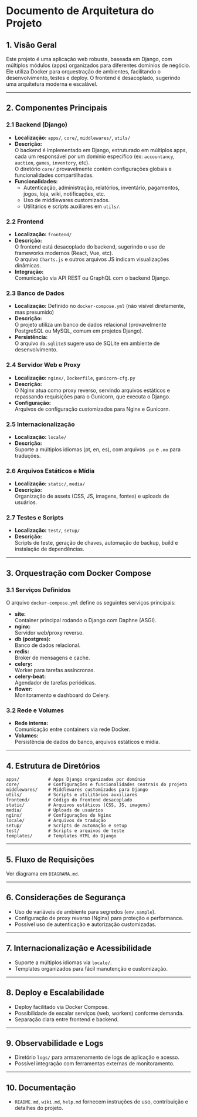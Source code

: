 # Documento de Arquitetura do Projeto

## 1. Visão Geral

Este projeto é uma aplicação web robusta, baseada em Django, com múltiplos módulos (apps) organizados para diferentes domínios de negócio. Ele utiliza Docker para orquestração de ambientes, facilitando o desenvolvimento, testes e deploy. O frontend é desacoplado, sugerindo uma arquitetura moderna e escalável.

---

## 2. Componentes Principais

### 2.1 Backend (Django)
- **Localização:** `apps/`, `core/`, `middlewares/`, `utils/`
- **Descrição:**  
  O backend é implementado em Django, estruturado em múltiplos apps, cada um responsável por um domínio específico (ex: `accountancy`, `auction`, `games`, `inventory`, etc).  
  O diretório `core/` provavelmente contém configurações globais e funcionalidades compartilhadas.
- **Funcionalidades:**  
  - Autenticação, administração, relatórios, inventário, pagamentos, jogos, loja, wiki, notificações, etc.
  - Uso de middlewares customizados.
  - Utilitários e scripts auxiliares em `utils/`.

### 2.2 Frontend
- **Localização:** `frontend/`
- **Descrição:**  
  O frontend está desacoplado do backend, sugerindo o uso de frameworks modernos (React, Vue, etc).  
  O arquivo `Charts.js` e outros arquivos JS indicam visualizações dinâmicas.
- **Integração:**  
  Comunicação via API REST ou GraphQL com o backend Django.

### 2.3 Banco de Dados
- **Localização:** Definido no `docker-compose.yml` (não visível diretamente, mas presumido)
- **Descrição:**  
  O projeto utiliza um banco de dados relacional (provavelmente PostgreSQL ou MySQL, comum em projetos Django).
- **Persistência:**  
  O arquivo `db.sqlite3` sugere uso de SQLite em ambiente de desenvolvimento.

### 2.4 Servidor Web e Proxy
- **Localização:** `nginx/`, `Dockerfile`, `gunicorn-cfg.py`
- **Descrição:**  
  O Nginx atua como proxy reverso, servindo arquivos estáticos e repassando requisições para o Gunicorn, que executa o Django.
- **Configuração:**  
  Arquivos de configuração customizados para Nginx e Gunicorn.

### 2.5 Internacionalização
- **Localização:** `locale/`
- **Descrição:**  
  Suporte a múltiplos idiomas (pt, en, es), com arquivos `.po` e `.mo` para traduções.

### 2.6 Arquivos Estáticos e Mídia
- **Localização:** `static/`, `media/`
- **Descrição:**  
  Organização de assets (CSS, JS, imagens, fontes) e uploads de usuários.

### 2.7 Testes e Scripts
- **Localização:** `test/`, `setup/`
- **Descrição:**  
  Scripts de teste, geração de chaves, automação de backup, build e instalação de dependências.

---

## 3. Orquestração com Docker Compose

### 3.1 Serviços Definidos
O arquivo `docker-compose.yml` define os seguintes serviços principais:
- **site:**  
  Container principal rodando o Django com Daphne (ASGI).
- **nginx:**  
  Servidor web/proxy reverso.
- **db (postgres):**  
  Banco de dados relacional.
- **redis:**  
  Broker de mensagens e cache.
- **celery:**  
  Worker para tarefas assíncronas.
- **celery-beat:**  
  Agendador de tarefas periódicas.
- **flower:**  
  Monitoramento e dashboard do Celery.

### 3.2 Rede e Volumes
- **Rede interna:**  
  Comunicação entre containers via rede Docker.
- **Volumes:**  
  Persistência de dados do banco, arquivos estáticos e mídia.

---

## 4. Estrutura de Diretórios

```plaintext
apps/           # Apps Django organizados por domínio
core/           # Configurações e funcionalidades centrais do projeto
middlewares/    # Middlewares customizados para Django
utils/          # Scripts e utilitários auxiliares
frontend/       # Código do frontend desacoplado
static/         # Arquivos estáticos (CSS, JS, imagens)
media/          # Uploads de usuários
nginx/          # Configurações do Nginx
locale/         # Arquivos de tradução
setup/          # Scripts de automação e setup
test/           # Scripts e arquivos de teste
templates/      # Templates HTML do Django
```

---

## 5. Fluxo de Requisições

Ver diagrama em `DIAGRAMA.md`.

---

## 6. Considerações de Segurança
- Uso de variáveis de ambiente para segredos (`env.sample`).
- Configuração de proxy reverso (Nginx) para proteção e performance.
- Possível uso de autenticação e autorização customizadas.

---

## 7. Internacionalização e Acessibilidade
- Suporte a múltiplos idiomas via `locale/`.
- Templates organizados para fácil manutenção e customização.

---

## 8. Deploy e Escalabilidade
- Deploy facilitado via Docker Compose.
- Possibilidade de escalar serviços (web, workers) conforme demanda.
- Separação clara entre frontend e backend.

---

## 9. Observabilidade e Logs
- Diretório `logs/` para armazenamento de logs de aplicação e acesso.
- Possível integração com ferramentas externas de monitoramento.

---

## 10. Documentação
- `README.md`, `wiki.md`, `help.md` fornecem instruções de uso, contribuição e detalhes do projeto. 